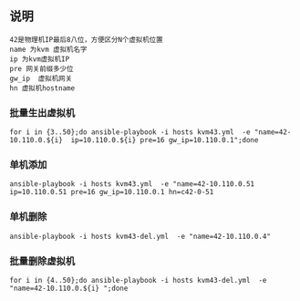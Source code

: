 ## 说明
```
42是物理机IP最后8八位，方便区分N个虚拟机位置
name 为kvm 虚拟机名字
ip 为kvm虚拟机IP
pre 网关前缀多少位
gw_ip  虚拟机网关
hn 虚拟机hostname
```

### 批量生出虚拟机
```
for i in {3..50};do ansible-playbook -i hosts kvm43.yml  -e "name=42-10.110.0.${i}  ip=10.110.0.${i} pre=16 gw_ip=10.110.0.1";done
```
### 单机添加
```
ansible-playbook -i hosts kvm43.yml  -e "name=42-10.110.0.51  ip=10.110.0.51 pre=16 gw_ip=10.110.0.1 hn=c42-0-51
```

### 单机删除
```
ansible-playbook -i hosts kvm43-del.yml  -e "name=42-10.110.0.4"
```
### 批量删除虚拟机
```
for i in {4..50};do ansible-playbook -i hosts kvm43-del.yml  -e "name=42-10.110.0.${i} ";done
```
